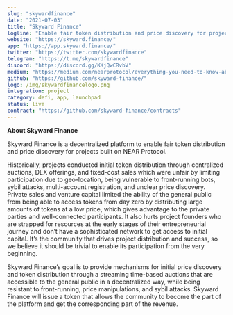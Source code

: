 ```yaml
---
slug: "skywardfinance"
date: "2021-07-03"
title: "Skyward Finance"
logline: "Enable fair token distribution and price discovery for projects built on NEAR Protocol."
website: "https://skyward.finance/"
app: "https://app.skyward.finance/"
twitter: "https://twitter.com/skywardfinance"
telegram: "https://t.me/skywardfinance"
discord: "https://discord.gg/KKjQwCRvbV"
medium: "https://medium.com/nearprotocol/everything-you-need-to-know-about-skyward-finance-before-the-first-token-sale-6e82fe305e1a"
github: "https://github.com/skyward-finance/"
logo: /img/skywardfinancelogo.png
integration: project
category: defi, app, launchpad
status: live
contract: "https://github.com/skyward-finance/contracts"
---
```


<b> About Skyward Finance </b>

Skyward Finance is a decentralized platform to enable fair token distribution and price discovery for projects built on NEAR Protocol.

Historically, projects conducted initial token distribution through centralized auctions, DEX offerings, and fixed-cost sales which were unfair by limiting participation due to geo-location, being vulnerable to front-running bots, sybil attacks, multi-account registration, and unclear price discovery. Private sales and venture capital limited the ability of the general public from being able to access tokens from day zero by distributing large amounts of tokens at a low price, which gives advantage to the private parties and well-connected participants. It also hurts project founders who are strapped for resources at the early stages of their entrepreneurial journey and don’t have a sophisticated network to get access to initial capital. It’s the community that drives project distribution and success, so we believe it should be trivial to enable its participation from the very beginning.

Skyward Finance’s goal is to provide mechanisms for initial price discovery and token distribution through a streaming time-based auctions that are accessible to the general public in a decentralized way, while being resistant to front-running, price manipulations, and sybil attacks. Skyward Finance will issue a token that allows the community to become the part of the platform and get the corresponding part of the revenue.
